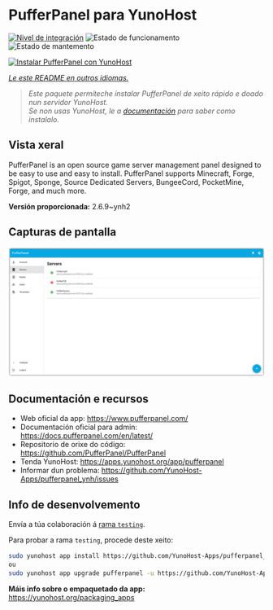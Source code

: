 <!--
NOTA: Este README foi creado automáticamente por <https://github.com/YunoHost/apps/tree/master/tools/readme_generator>
NON debe editarse manualmente.
-->

# PufferPanel para YunoHost

[![Nivel de integración](https://dash.yunohost.org/integration/pufferpanel.svg)](https://dash.yunohost.org/appci/app/pufferpanel) ![Estado de funcionamento](https://ci-apps.yunohost.org/ci/badges/pufferpanel.status.svg) ![Estado de mantemento](https://ci-apps.yunohost.org/ci/badges/pufferpanel.maintain.svg)

[![Instalar PufferPanel con YunoHost](https://install-app.yunohost.org/install-with-yunohost.svg)](https://install-app.yunohost.org/?app=pufferpanel)

*[Le este README en outros idiomas.](./ALL_README.md)*

> *Este paquete permíteche instalar PufferPanel de xeito rápido e doado nun servidor YunoHost.*  
> *Se non usas YunoHost, le a [documentación](https://yunohost.org/install) para saber como instalalo.*

## Vista xeral

PufferPanel is an open source game server management panel designed to be easy to use and easy to install. PufferPanel supports Minecraft, Forge, Spigot, Sponge, Source Dedicated Servers, BungeeCord, PocketMine, Forge, and much more.

**Versión proporcionada:** 2.6.9~ynh2

## Capturas de pantalla

![Captura de pantalla de PufferPanel](./doc/screenshots/serverlist.png)

## Documentación e recursos

- Web oficial da app: <https://www.pufferpanel.com/>
- Documentación oficial para admin: <https://docs.pufferpanel.com/en/latest/>
- Repositorio de orixe do código: <https://github.com/PufferPanel/PufferPanel>
- Tenda YunoHost: <https://apps.yunohost.org/app/pufferpanel>
- Informar dun problema: <https://github.com/YunoHost-Apps/pufferpanel_ynh/issues>

## Info de desenvolvemento

Envía a túa colaboración á [rama `testing`](https://github.com/YunoHost-Apps/pufferpanel_ynh/tree/testing).

Para probar a rama `testing`, procede deste xeito:

```bash
sudo yunohost app install https://github.com/YunoHost-Apps/pufferpanel_ynh/tree/testing --debug
ou
sudo yunohost app upgrade pufferpanel -u https://github.com/YunoHost-Apps/pufferpanel_ynh/tree/testing --debug
```

**Máis info sobre o empaquetado da app:** <https://yunohost.org/packaging_apps>
